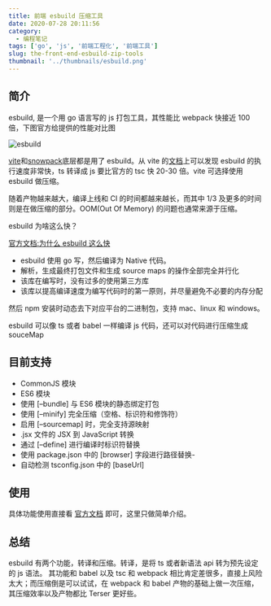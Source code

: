 ```yaml
---
title: 前端 esbuild 压缩工具
date: 2020-07-28 20:11:56
category:
  - 编程笔记
tags: ['go', 'js', '前端工程化', '前端工具']
slug: the-front-end-esbuild-zip-tools
thumbnail: '../thumbnails/esbuild.png'
---
```


## 简介

esbuild, 是一个用 go 语言写的 js 打包工具，其性能比 webpack 快接近 100 倍，下图官方给提供的性能对比图

![esbuild](https://cdn.clearlywind.com/blog-images/images/esbuild-benchmark.svg)

[vite](https://vitejs.dev/)和[snowpack](https://www.snowpack.dev/)底层都是用了 esbuild。从 vite 的[文档](https://vitejs.dev/guide/features.html#typescript)上可以发现 esbuild 的执行速度非常快，ts 转译成 js 要比官方的 tsc 快 20-30 倍。vite 可选择使用 esbuild 做压缩。

随着产物越来越大，编译上线和 CI 的时间都越来越长，而其中 1/3 及更多的时间则是在做压缩的部分。OOM(Out Of Memory) 的问题也通常来源于压缩。

esbuild 为啥这么快？

[官方文档:为什么 esbuild 这么快](https://esbuild.github.io/faq/#why-is-esbuild-fast)

- esbuild 使用 go 写，然后编译为 Native 代码。
- 解析，生成最终打包文件和生成 source maps 的操作全部完全并行化
- 该库在编写时，没有过多的使用第三方库
- 该库以提高编译速度为编写代码时的第一原则，并尽量避免不必要的内存分配

然后 npm 安装时动态去下对应平台的二进制包，支持 mac、linux 和 windows。

esbuild 可以像 ts 或者 babel 一样编译 js 代码，还可以对代码进行压缩生成 souceMap

## 目前支持

- CommonJS 模块
- ES6 模块
- 使用 [–bundle] 与 ES6 模块的静态绑定打包
- 使用 [–minify] 完全压缩（空格、标识符和修饰符）
- 启用 [–sourcemap] 时，完全支持源映射
- .jsx 文件的 JSX 到 JavaScript 转换
- 通过 [–define] 进行编译时标识符替换
- 使用 package.json 中的 [browser] 字段进行路径替换-
- 自动检测 tsconfig.json 中的 [baseUrl]

## 使用

具体功能使用直接看 [官方文档](https://esbuild.github.io/faq/) 即可，这里只做简单介绍。

## 总结

esbuild 有两个功能，转译和压缩。转译，是将 ts 或者新语法 api 转为预先设定的 js 语法。 其功能和 babel 以及 tsc 和 webpack 相比肯定差很多，直接上风险太大；而压缩倒是可以试试，在 webpack 和 babel 产物的基础上做一次压缩，其压缩效率以及产物都比 Terser 更好些。

